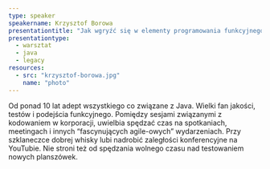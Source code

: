 ```yaml
---
type: speaker
speakername: Krzysztof Borowa
presentationtitle: "Jak wgryźć się w elementy programowania funkcyjnego podczas refaktoryzacji kodu w Javie?"
presentationtype: 
  - warsztat
  - java
  - legacy
resources:
  - src: "krzysztof-borowa.jpg"
    name: "photo"
---
```


Od ponad 10 lat adept wszystkiego co związane z Java. Wielki fan jakości, testów i podejścia funkcyjnego. Pomiędzy sesjami związanymi z kodowaniem w korporacji, uwielbia spędzać czas na spotkaniach, meetingach i innych “fascynujących agile-owych” wydarzeniach. Przy szklaneczce dobrej whisky lubi nadrobić zaległości konferencyjne na YouTubie. Nie stroni też od spędzania wolnego czasu nad testowaniem nowych planszówek.